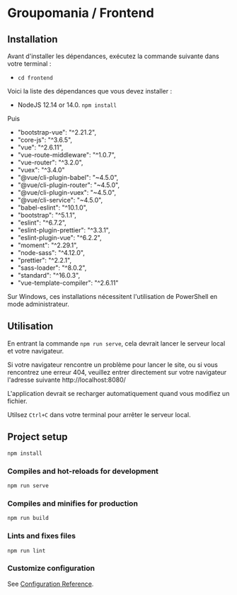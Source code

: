 # Groupomania / Frontend #

## Installation ##

Avant d'installer les dépendances, exécutez la commande suivante dans votre terminal : 

- `cd frontend`

Voici la liste des dépendances que vous devez installer :

- NodeJS 12.14 or 14.0. `npm install`

Puis 

- "bootstrap-vue": "^2.21.2",
- "core-js": "^3.6.5",
- "vue": "^2.6.11",
- "vue-route-middleware": "^1.0.7",
- "vue-router": "^3.2.0",
- "vuex": "^3.4.0"
- "@vue/cli-plugin-babel": "~4.5.0",
- "@vue/cli-plugin-router": "~4.5.0",
- "@vue/cli-plugin-vuex": "~4.5.0",
- "@vue/cli-service": "~4.5.0",
- "babel-eslint": "^10.1.0",
- "bootstrap": "^5.1.1",
- "eslint": "^6.7.2",
- "eslint-plugin-prettier": "^3.3.1",
- "eslint-plugin-vue": "^6.2.2",
- "moment": "^2.29.1",
- "node-sass": "^4.12.0",
- "prettier": "^2.2.1",
- "sass-loader": "^8.0.2",
- "standard": "^16.0.3",
- "vue-template-compiler": "^2.6.11"

Sur Windows, ces installations nécessitent l'utilisation de PowerShell en mode administrateur.

## Utilisation ##

En entrant la commande `npm run serve`, cela devrait lancer le serveur local et votre navigateur. 

Si votre navigateur rencontre un problème pour lancer le site, 
ou si vous rencontrez une erreur 404, 
veuillez entrer directement sur votre navigateur l'adresse suivante http://localhost:8080/

L'application devrait se recharger automatiquement quand vous modifiez un fichier.

Utilsez `Ctrl+C` dans votre terminal pour arrêter le serveur local.


## Project setup
```
npm install
```

### Compiles and hot-reloads for development
```
npm run serve
```

### Compiles and minifies for production
```
npm run build
```

### Lints and fixes files
```
npm run lint
```

### Customize configuration
See [Configuration Reference](https://cli.vuejs.org/config/).
